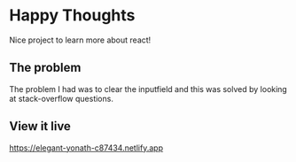 # Happy Thoughts

Nice project to learn more about react!

## The problem

The problem I had was to clear the inputfield and this was solved by looking at stack-overflow questions.

## View it live

https://elegant-yonath-c87434.netlify.app
